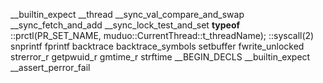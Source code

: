 __builtin_expect
__thread
__sync_val_compare_and_swap
__sync_fetch_and_add
__sync_lock_test_and_set
__typeof__
::prctl(PR_SET_NAME, muduo::CurrentThread::t_threadName);
::syscall(2)
snprintf
fprintf
backtrace
backtrace_symbols
setbuffer
fwrite_unlocked
strerror_r
getpwuid_r
gmtime_r
strftime
__BEGIN_DECLS
__builtin_expect
__assert_perror_fail
